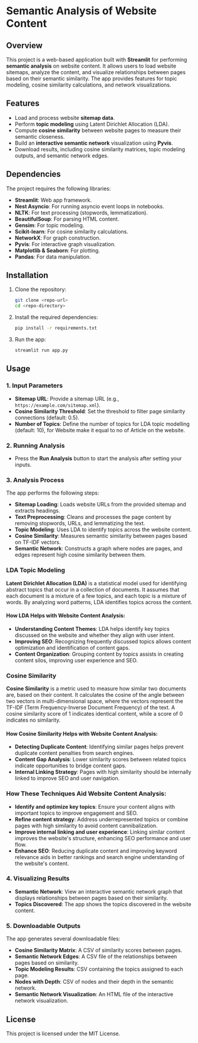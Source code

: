 
# Semantic Analysis of Website Content

## Overview
This project is a web-based application built with **Streamlit** for performing **semantic analysis** on website content. It allows users to load website sitemaps, analyze the content, and visualize relationships between pages based on their semantic similarity. The app provides features for topic modeling, cosine similarity calculations, and network visualizations.

## Features
- Load and process website **sitemap data**.
- Perform **topic modeling** using Latent Dirichlet Allocation (LDA).
- Compute **cosine similarity** between website pages to measure their semantic closeness.
- Build an **interactive semantic network** visualization using **Pyvis**.
- Download results, including cosine similarity matrices, topic modeling outputs, and semantic network edges.

## Dependencies
The project requires the following libraries:
- **Streamlit**: Web app framework.
- **Nest Asyncio**: For running asyncio event loops in notebooks.
- **NLTK**: For text processing (stopwords, lemmatization).
- **BeautifulSoup**: For parsing HTML content.
- **Gensim**: For topic modeling.
- **Scikit-learn**: For cosine similarity calculations.
- **NetworkX**: For graph construction.
- **Pyvis**: For interactive graph visualization.
- **Matplotlib & Seaborn**: For plotting.
- **Pandas**: For data manipulation.

## Installation

1. Clone the repository:
   ```bash
   git clone <repo-url>
   cd <repo-directory>
   ```

2. Install the required dependencies:
   ```bash
   pip install -r requirements.txt
   ```

3. Run the app:
   ```bash
   streamlit run app.py
   ```

## Usage

### 1. Input Parameters
- **Sitemap URL**: Provide a sitemap URL (e.g., `https://example.com/sitemap.xml`).
- **Cosine Similarity Threshold**: Set the threshold to filter page similarity connections (default: 0.5).
- **Number of Topics**: Define the number of topics for LDA topic modelling (default: 10), for Website make it equal to no of Article on the website.

### 2. Running Analysis
- Press the **Run Analysis** button to start the analysis after setting your inputs.

### 3. Analysis Process
The app performs the following steps:
- **Sitemap Loading**: Loads website URLs from the provided sitemap and extracts headings.
- **Text Preprocessing**: Cleans and processes the page content by removing stopwords, URLs, and lemmatizing the text.
- **Topic Modeling**: Uses LDA to identify topics across the website content.
- **Cosine Similarity**: Measures semantic similarity between pages based on TF-IDF vectors.
- **Semantic Network**: Constructs a graph where nodes are pages, and edges represent high cosine similarity between them.

### LDA Topic Modeling

**Latent Dirichlet Allocation (LDA)** is a statistical model used for identifying abstract topics that occur in a collection of documents. It assumes that each document is a mixture of a few topics, and each topic is a mixture of words. By analyzing word patterns, LDA identifies topics across the content.

#### How LDA Helps with Website Content Analysis:
- **Understanding Content Themes**: LDA helps identify key topics discussed on the website and whether they align with user intent.
- **Improving SEO**: Recognizing frequently discussed topics allows content optimization and identification of content gaps.
- **Content Organization**: Grouping content by topics assists in creating content silos, improving user experience and SEO.

### Cosine Similarity

**Cosine Similarity** is a metric used to measure how similar two documents are, based on their content. It calculates the cosine of the angle between two vectors in multi-dimensional space, where the vectors represent the TF-IDF (Term Frequency-Inverse Document Frequency) of the text. A cosine similarity score of 1 indicates identical content, while a score of 0 indicates no similarity.

#### How Cosine Similarity Helps with Website Content Analysis:
- **Detecting Duplicate Content**: Identifying similar pages helps prevent duplicate content penalties from search engines.
- **Content Gap Analysis**: Lower similarity scores between related topics indicate opportunities to bridge content gaps.
- **Internal Linking Strategy**: Pages with high similarity should be internally linked to improve SEO and user navigation.

### How These Techniques Aid Website Content Analysis:

- **Identify and optimize key topics**: Ensure your content aligns with important topics to improve engagement and SEO.
- **Refine content strategy**: Address underrepresented topics or combine pages with high similarity to avoid content cannibalization.
- **Improve internal linking and user experience**: Linking similar content improves the website's structure, enhancing SEO performance and user flow.
- **Enhance SEO**: Reducing duplicate content and improving keyword relevance aids in better rankings and search engine understanding of the website's content.


### 4. Visualizing Results
- **Semantic Network**: View an interactive semantic network graph that displays relationships between pages based on their similarity.
- **Topics Discovered**: The app shows the topics discovered in the website content.

### 5. Downloadable Outputs
The app generates several downloadable files:
- **Cosine Similarity Matrix**: A CSV of similarity scores between pages.
- **Semantic Network Edges**: A CSV file of the relationships between pages based on similarity.
- **Topic Modeling Results**: CSV containing the topics assigned to each page.
- **Nodes with Depth**: CSV of nodes and their depth in the semantic network.
- **Semantic Network Visualization**: An HTML file of the interactive network visualization.



## License
This project is licensed under the MIT License.
